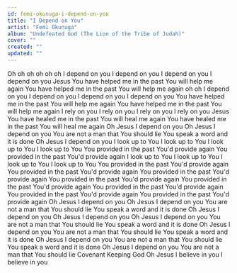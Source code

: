 ```yaml
---
id: femi-okunuga-i-depend-on-you
title: "I Depend on You"
artist: "Femi Okunuga"
album: "Undefeated God (The Lion of the Tribe of Judah)"
cover: ""
created: ""
updated: ""
---
```


Oh oh oh oh oh oh
I depend on you
I depend on you
I depend on you
I depend on you Jesus
You have helped me in the past
You will help me again
You have helped me in the past
You will help me again
oh oh
I depend on you
I depend on you
I depend on you
I depend on you
You have helped me in the past
You will help me again
You have helped me in the past
You will help me again
I rely on you
I rely on you
I rely on you
I rely on you Jesus
You have healed me in the past
You will heal me again
You have healed me in the past
You will heal me again
Oh Jesus I depend on you
Oh Jesus I depend on you
You are not a man that You should lie
You speak a word and it is done
Oh Jesus I depend on you
I look up to You
I look up to You
I look up to You
I look up to You
You provided in the  past
You'd provide again
You provided in the  past
You'd provide again
I look up to You
I look up to You
I look up to You
I look up to You
You provided in the  past
You'd provide again
You provided in the  past
You'd provide again
You provided in the  past
You'd provide again
You provided in the  past
You'd provide again
You provided in the  past
You'd provide again
You provided in the  past
You'd provide again
You provided in the  past
You'd provide again
You provided in the  past
You'd provide again
Oh Jesus I depend on you
Oh Jesus I depend on you
You are not a man that You should lie
You speak a word and it is done
Oh Jesus I depend on you
Oh Jesus I depend on you
Oh Jesus I depend on you
You are not a man that You should lie
You speak a word and it is done
Oh Jesus I depend on you
You are not a man that You should lie
You speak a word and it is done
Oh Jesus I depend on you
You are not a man that You should lie
You speak a word and it is done
Oh Jesus I depend on you
You are not a man that You should lie
Covenant Keeping God
Oh Jesus I believe in you
I believe in you
